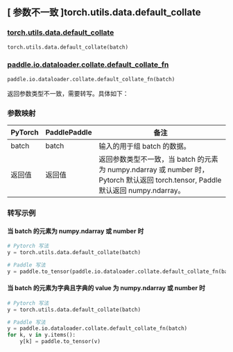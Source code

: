 ## [ 参数不一致 ]torch.utils.data.default_collate
### [torch.utils.data.default_collate](https://pytorch.org/docs/stable/data.html?highlight=default_collate#torch.utils.data.default_collate)

```python
torch.utils.data.default_collate(batch)
```

### [paddle.io.dataloader.collate.default_collate_fn]()

```python
paddle.io.dataloader.collate.default_collate_fn(batch)
```

返回参数类型不一致，需要转写。具体如下：
### 参数映射
| PyTorch       | PaddlePaddle | 备注                                                   |
| ------------- | ------------ | ------------------------------------------------------ |
| batch        | batch        | 输入的用于组 batch 的数据。                                    |
| 返回值        | 返回值        | 返回参数类型不一致，当 batch 的元素为 numpy.ndarray 或 number 时， Pytorch 默认返回 torch.tensor, Paddle 默认返回 numpy.ndarray。                                    |


### 转写示例
#### 当 batch 的元素为 numpy.ndarray 或 number 时
```python
# Pytorch 写法
y = torch.utils.data.default_collate(batch)

# Paddle 写法
y = paddle.to_tensor(paddle.io.dataloader.collate.default_collate_fn(batch))
```

#### 当 batch 的元素为字典且字典的 value 为 numpy.ndarray 或 number 时
```python
# Pytorch 写法
y = torch.utils.data.default_collate(batch)

# Paddle 写法
y = paddle.io.dataloader.collate.default_collate_fn(batch)
for k, v in y.items():
    y[k] = paddle.to_tensor(v)
```
